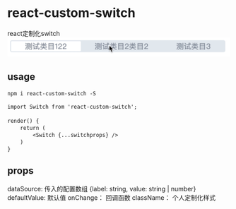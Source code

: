 # react-custom-switch
react定制化switch![switch](switch.gif)

## usage
```
npm i react-custom-switch -S
```
```
import Switch from 'react-custom-switch';

render() {
    return (
        <Switch {...switchprops} />
    )
}
```

## props
dataSource: 传入的配置数组 <Array>{label: string, value: string | number}
defaultValue: 默认值
onChange： 回调函数
className： 个人定制化样式
